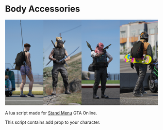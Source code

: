 # Body Accessories

![x](https://github.com/boncabee/Body_Accessories/blob/main/cover_ba.png)

A lua script made for [Stand Menu](https://stand.gg/) GTA Online.

This script contains add prop to your character.
